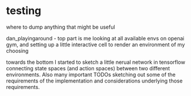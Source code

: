 # testing
where to dump anything that might be useful

dan_playingaround - 
  top part is me looking at all available envs on openai gym, 
  and setting up a little interactive cell to render an environment of my choosing
  
  towards the bottom I started to sketch a little nerual network in tensorflow connecting
  state spaces (and action spaces) between two different environments. Also many important
  TODOs sketching out some of the requirements of the implementation and considerations underlying
  those requirements. 
